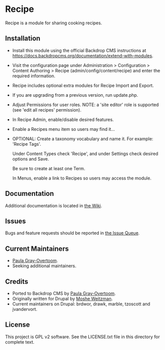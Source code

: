 Recipe
======

Recipe is a module for sharing cooking recipes.

Installation
------------
- Install this module using the official Backdrop CMS instructions at
  https://docs.backdropcms.org/documentation/extend-with-modules.

- Visit the configuration page under Administration > Configuration > Content Authoring > Recipe (admin/config/content/recipe) and enter the required information.

- Recipe includes optional extra modules for Recipe Import and Export.

- If you are upgrading from a previous version, run update.php.

- Adjust Permissions for user roles. NOTE: a 'site editor' role
   is supported (see 'edit all recipes' permission).

- In Recipe Admin, enable/disable desired features.

- Enable a Recipes menu item so users may find it...

- OPTIONAL: Create a taxonomy vocabulary and name it.
   For example: 'Recipe Tags'.

   Under Content Types check 'Recipe', and under Settings check desired
   options and Save.

   Be sure to create at least one Term.

   In Menus, enable a link to Recipes so users may access the module.

Documentation
-------------
Additional documentation is located in [the Wiki](https://github.com/Monroe-County-Public-Library/recipe/wiki).

Issues
------

Bugs and feature requests should be reported in [the Issue Queue](https://github.com/backdrop-contrib/foo-project/issues).

Current Maintainers
-------------------

- [Paula Gray-Overtoom](https://github.com/pgrayove-mcpl).
- Seeking additional maintainers.

Credits
-------

- Ported to Backdrop CMS by [Paula Gray-Overtoom](https://github.com/pgrayove-mcpl).
- Originally written for Drupal by [Moshe Weitzman](https://www.drupal.org/u/moshe-weitzman).
- Current maintainers on Drupal: brdwor, drawk, marble, tzoscott and jvandervort.

License
-------

This project is GPL v2 software.
See the LICENSE.txt file in this directory for complete text.

